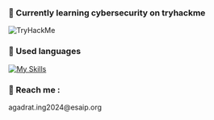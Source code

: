 

<h3>🌱 Currently learning cybersecurity on tryhackme</h3>
<img src="https://tryhackme-badges.s3.amazonaws.com/nanou123654.png" alt="TryHackMe">


<h3>💬 Used languages</h3>

[![My Skills](https://skillicons.dev/icons?i=c,html,css,linux,mysql)](https://skillicons.dev)


<h3>📧 Reach me :</h3>
<p>agadrat.ing2024@esaip.org</p>



